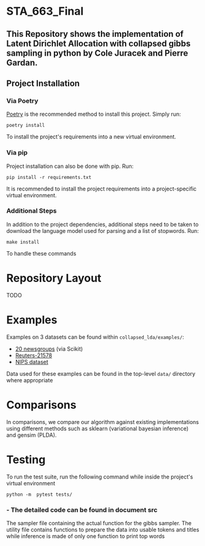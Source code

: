 # STA_663_Final
   ## This Repository shows the implementation of Latent Dirichlet Allocation with collapsed gibbs sampling in python by Cole Juracek and Pierre Gardan.
    
## Project Installation

### Via Poetry

[Poetry](https://python-poetry.org/) is the recommended method to install this project. Simply run:

```poetry install```

To install the project's requirements into a new virtual environment.

### Via pip

Project installation can also be done with pip. Run:

```pip install -r requirements.txt```

It is recommended to install the project requirements into a project-specific virtual environment.

### Additional Steps

In addition to the project dependencies, additional steps need to be taken to download the language model used for parsing and
a list of stopwords. Run:

```make install```

To handle these commands

# Repository Layout

TODO

# Examples

Examples on 3 datasets can be found within `collapsed_lda/examples/`:
- [20 newsgroups](https://scikit-learn.org/0.19/datasets/twenty_newsgroups.html) (via Scikit)
- [Reuters-21578](https://kdd.ics.uci.edu/databases/reuters21578/reuters21578.html)
- [NIPS dataset](https://archive.ics.uci.edu/ml/datasets/NIPS+Conference+Papers+1987-2015)

Data used for these examples can be found in the top-level `data/` directory where appropriate

# Comparisons
In comparisons, we compare our algorithm against existing implementations using different methods such as sklearn (variational bayesian inference) and gensim (PLDA).

# Testing

To run the test suite, run the following command while inside the project's virtual environment

`python -m  pytest tests/`

### - The detailed code can be found in document src 
The sampler file containing the actual function for the gibbs sampler. The utility file contains functions to prepare the data into usable tokens and titles while inference is made of only one function to print top words